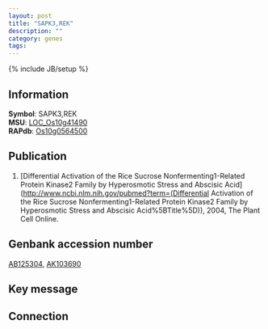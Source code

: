 ```yaml
---
layout: post
title: "SAPK3,REK"
description: ""
category: genes
tags: 
---
```

{% include JB/setup %}

## Information
__Symbol__: SAPK3,REK  
__MSU__: [LOC_Os10g41490](http://rice.plantbiology.msu.edu/cgi-bin/ORF_infopage.cgi?orf=LOC_Os10g41490)  
__RAPdb__: [Os10g0564500](http://rapdb.dna.affrc.go.jp/viewer/gbrowse_details/irgsp1?name=Os10g0564500)  

## Publication
1. [Differential Activation of the Rice Sucrose Nonfermenting1-Related Protein Kinase2 Family by Hyperosmotic Stress and Abscisic Acid](http://www.ncbi.nlm.nih.gov/pubmed?term=(Differential Activation of the Rice Sucrose Nonfermenting1-Related Protein Kinase2 Family by Hyperosmotic Stress and Abscisic Acid%5BTitle%5D)), 2004, The Plant Cell Online.

## Genbank accession number
[AB125304](http://www.ncbi.nlm.nih.gov/nuccore/AB125304), [AK103690](http://www.ncbi.nlm.nih.gov/nuccore/AK103690)

## Key message

## Connection



